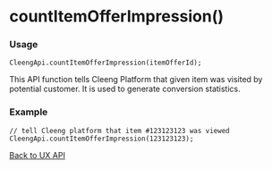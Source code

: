 countItemOfferImpression()
==========================

### Usage

    CleengApi.countItemOfferImpression(itemOfferId);

This API function tells Cleeng Platform that given item was visited by potential customer.
It is used to generate conversion statistics.

### Example

    // tell Cleeng platform that item #123123123 was viewed
    CleengApi.countItemOfferImpression(123123123);

[Back to UX API](Reference/UX_API)